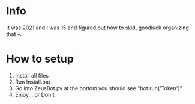 # Info 
It was 2021 and I was 15 and figured out how to skid, goodluck organizing that 💀.

# How to setup
1. Install all files
2. Run Install.bat
3. Go into ZeusBot.py at the bottom you should see "bot.run('Token')"
4. Enjoy... or Don't
